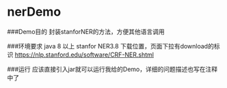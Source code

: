 # nerDemo

###Demo目的
封装stanforNER的方法，方便其他语言调用

###环境要求
java 8 以上
stanfor NER3.8
下载位置，页面下拉有download的标识
https://nlp.stanford.edu/software/CRF-NER.shtml

###运行
应该直接引入jar就可以运行我给的Demo，详细的问题描述也写在注释中了
